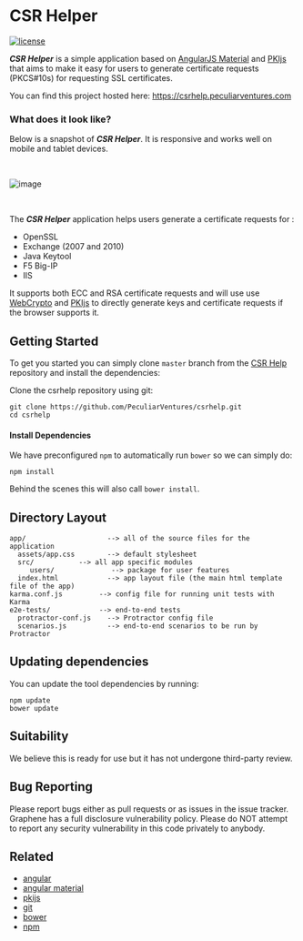 # CSR Helper

[![license](https://img.shields.io/badge/license-MIT-green.svg?style=flat)](https://raw.githubusercontent.com/PeculiarVentures/csrhelp/master/LICENSE)

***CSR Helper*** is a simple application based on [AngularJS Material](http://material.angularjs.org/) and [PKIjs](https://pkijs.org) that aims to make it easy for users to generate certificate requests (PKCS#10s) for requesting SSL certificates.

You can find this project hosted here: https://csrhelp.peculiarventures.com

### What does it look like?

Below is a snapshot of ***CSR Helper***. It is responsive and works well on mobile and tablet devices.

<br/>

![image](https://cloud.githubusercontent.com/assets/1619279/11449695/55ec4b9e-9534-11e5-9c89-c299ab0e65f5.png)

<br/>

The ***CSR Helper*** application helps users generate a certificate requests for :

*  OpenSSL
*  Exchange (2007 and 2010)
*  Java Keytool
*  F5 Big-IP
*  IIS


It supports both ECC and RSA certificate requests and will use use [WebCrypto](http://www.w3.org/TR/WebCryptoAPI/) and [PKIjs](https://pkijs.org) to directly generate keys and certificate requests if the browser supports it.

## Getting Started

To get you started you can simply clone `master` branch from the
[CSR Help](https://github.com/PeculiarVentures/csrhelp.git) repository and install the dependencies:

Clone the csrhelp repository using git:

```
git clone https://github.com/PeculiarVentures/csrhelp.git
cd csrhelp
```

#### Install Dependencies

We have preconfigured `npm` to automatically run `bower` so we can simply do:

```
npm install
```

Behind the scenes this will also call `bower install`.  


## Directory Layout

```
app/                    --> all of the source files for the application
  assets/app.css        --> default stylesheet
  src/           --> all app specific modules
     users/              --> package for user features
  index.html            --> app layout file (the main html template file of the app)
karma.conf.js         --> config file for running unit tests with Karma
e2e-tests/            --> end-to-end tests
  protractor-conf.js    --> Protractor config file
  scenarios.js          --> end-to-end scenarios to be run by Protractor
```

## Updating dependencies

You can update the tool dependencies by running:

```
npm update
bower update
```

## Suitability

We believe this is ready for use but it has not undergone third-party review.

## Bug Reporting

Please report bugs either as pull requests or as issues in the issue tracker. Graphene has a full disclosure vulnerability policy. Please do NOT attempt to report any security vulnerability in this code privately to anybody.

## Related

- [angular](http://angularjs.org/)
- [angular material](https://material.angularjs.org/)
- [pkijs](https://pkijs.org)
- [git](http://git-scm.com/)
- [bower](http://bower.io)
- [npm](https://www.npmjs.org/)

